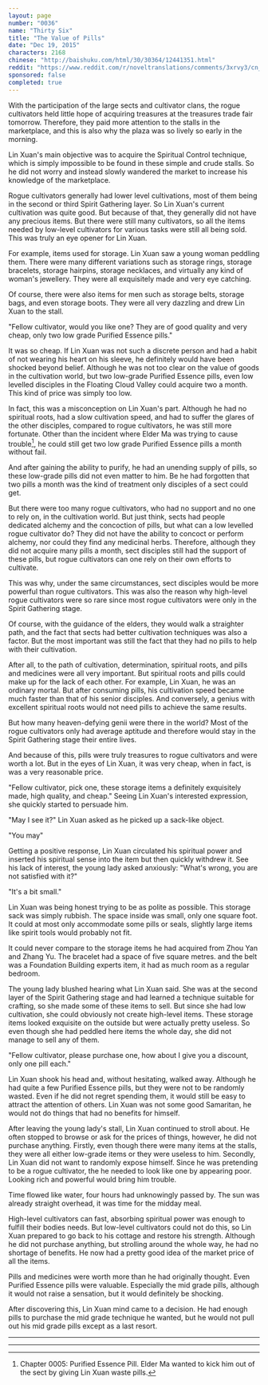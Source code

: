 ```yaml
---
layout: page
number: "0036"
name: "Thirty Six"
title: "The Value of Pills"
date: "Dec 19, 2015"
characters: 2168
chinese: "http://baishuku.com/html/30/30364/12441351.html"
reddit: "https://www.reddit.com/r/noveltranslations/comments/3xrvy3/cn_tempered_immortal_chapter_0036/"
sponsored: false
completed: true
---
```


With the participation of the large sects and cultivator clans, the rogue cultivators held little hope of acquiring treasures at the treasures trade fair tomorrow. Therefore, they paid more attention to the stalls in the marketplace, and this is also why the plaza was so lively so early in the morning.

Lin Xuan's main objective was to acquire the Spiritual Control technique, which is simply impossible to be found in these simple and crude stalls. So he did not worry and instead slowly wandered the market to increase his knowledge of the marketplace.

Rogue cultivators generally had lower level cultivations, most of them being in the second or third Spirit Gathering layer. So Lin Xuan's current cultivation was quite good. But because of that, they generally did not have any precious items. But there were still many cultivators, so all the items needed by low-level cultivators for various tasks were still all being sold. This was truly an eye opener for Lin Xuan.

For example, items used for storage. Lin Xuan saw a young woman peddling them. There were many different variations such as storage rings, storage bracelets, storage hairpins, storage necklaces, and virtually any kind of woman's jewellery. They were all exquisitely made and very eye catching.

Of course, there were also items for men such as storage belts, storage bags, and even storage boots. They were all very dazzling and drew Lin Xuan to the stall.

"Fellow cultivator, would you like one? They are of good quality and very cheap, only two low grade Purified Essence pills."

It was so cheap. If Lin Xuan was not such a discrete person and had a habit of not wearing his heart on his sleeve, he definitely would have been shocked beyond belief. Although he was not too clear on the value of goods in the cultivation world, but two low-grade Purified Essence pills, even low levelled disciples in the Floating Cloud Valley could acquire two a month. This kind of price was simply too low.

In fact, this was a misconception on Lin Xuan's part. Although he had no spiritual roots, had a slow cultivation speed, and had to suffer the glares of the other disciples, compared to rogue cultivators, he was still more fortunate. Other than the incident where Elder Ma was trying to cause trouble[^1], he could still get two low grade Purified Essence pills a month without fail.

And after gaining the ability to purify, he had an unending supply of pills, so these low-grade pills did not even matter to him. Be he had forgotten that two pills a month was the kind of treatment only disciples of a sect could get.

But there were too many rogue cultivators, who had no support and no one to rely on, in the cultivation world. But just think, sects had people dedicated alchemy and the concoction of pills, but what can a low levelled rogue cultivator do? They did not have the ability to concoct or perform alchemy, nor could they find any medicinal herbs. Therefore, although they did not acquire many pills a month, sect disciples still had the support of these pills, but rogue cultivators can one rely on their own efforts to cultivate.

This was why, under the same circumstances, sect disciples would be more powerful than rogue cultivators. This was also the reason why high-level rogue cultivators were so rare since most rogue cultivators were only in the Spirit Gathering stage.

Of course, with the guidance of the elders, they would walk a straighter path, and the fact that sects had better cultivation techniques was also a factor. But the most important was still the fact that they had no pills to help with their cultivation.

After all, to the path of cultivation, determination, spiritual roots, and pills and medicines were all very important. But spiritual roots and pills could make up for the lack of each other. For example, Lin Xuan, he was an ordinary mortal. But after consuming pills, his cultivation speed became much faster than that of his senior disciples. And conversely, a genius with excellent spiritual roots would not need pills to achieve the same results.

But how many heaven-defying genii were there in the world? Most of the rogue cultivators only had average aptitude and therefore would stay in the Spirit Gathering stage their entire lives.

And because of this, pills were truly treasures to rogue cultivators and were worth a lot. But in the eyes of Lin Xuan, it was very cheap, when in fact, is was a very reasonable price.

"Fellow cultivator, pick one, these storage items a definitely exquisitely made, high quality, and cheap." Seeing Lin Xuan's interested expression, she quickly started to persuade him.

"May I see it?" Lin Xuan asked as he picked up a sack-like object.

"You may"

Getting a positive response, Lin Xuan circulated his spiritual power and inserted his spiritual sense into the item but then quickly withdrew it. See his lack of interest, the young lady asked anxiously: "What's wrong, you are not satisfied with it?"

"It's a bit small."

Lin Xuan was being honest trying to be as polite as possible. This storage sack was simply rubbish. The space inside was small, only one square foot. It could at most only accommodate some pills or seals, slightly large items like spirit tools would probably not fit.

It could never compare to the storage items he had acquired from Zhou Yan and Zhang Yu. The bracelet had a space of five square metres. and the belt was a Foundation Building experts item, it had as much room as a regular bedroom.

The young lady blushed hearing what Lin Xuan said. She was at the second layer of the Spirit Gathering stage and had learned a technique suitable for crafting, so she made some of these items to sell. But since she had low cultivation, she could obviously not create high-level items. These storage items looked exquisite on the outside but were actually pretty useless. So even though she had peddled here items the whole day, she did not manage to sell any of them.

"Fellow cultivator, please purchase one, how about I give you a discount, only one pill each."

Lin Xuan shook his head and, without hesitating, walked away. Although he had quite a few Purified Essence pills, but they were not to be randomly wasted. Even if he did not regret spending them, it would still be easy to attract the attention of others. Lin Xuan was not some good Samaritan, he would not do things that had no benefits for himself.

After leaving the young lady's stall, Lin Xuan continued to stroll about. He often stopped to browse or ask for the prices of things, however, he did not purchase anything. Firstly, even though there were many items at the stalls, they were all either low-grade items or they were useless to him. Secondly, Lin Xuan did not want to randomly expose himself. Since he was pretending to be a rogue cultivator, the he needed to look like one by appearing poor. Looking rich and powerful would bring him trouble.

Time flowed like water, four hours had unknowingly passed by. The sun was already straight overhead, it was time for the midday meal.

High-level cultivators can fast, absorbing spiritual power was enough to fulfill their bodies needs. But low-level cultivators could not do this, so Lin Xuan prepared to go back to his cottage and restore his strength. Although he did not purchase anything, but strolling around the whole way, he had no shortage of benefits. He now had a pretty good idea of the market price of all the items.

Pills and medicines were worth more than he had originally thought. Even Purified Essence pills were valuable. Especially the mid grade pills, although it would not raise a sensation, but it would definitely be shocking.

After discovering this, Lin Xuan mind came to a decision. He had enough pills to purchase the mid grade technique he wanted, but he would not pull out his mid grade pills except as a last resort.

---
---

[^1]: Chapter 0005: Purified Essence Pill. Elder Ma wanted to kick him out of the sect by giving Lin Xuan waste pills.
